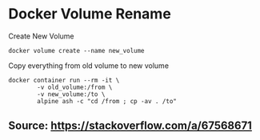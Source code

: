 # Docker Volume Rename
Create New Volume

    docker volume create --name new_volume

Copy everything from old volume to new volume

    docker container run --rm -it \
            -v old_volume:/from \
            -v new_volume:/to \
            alpine ash -c "cd /from ; cp -av . /to"

## Source: https://stackoverflow.com/a/67568671